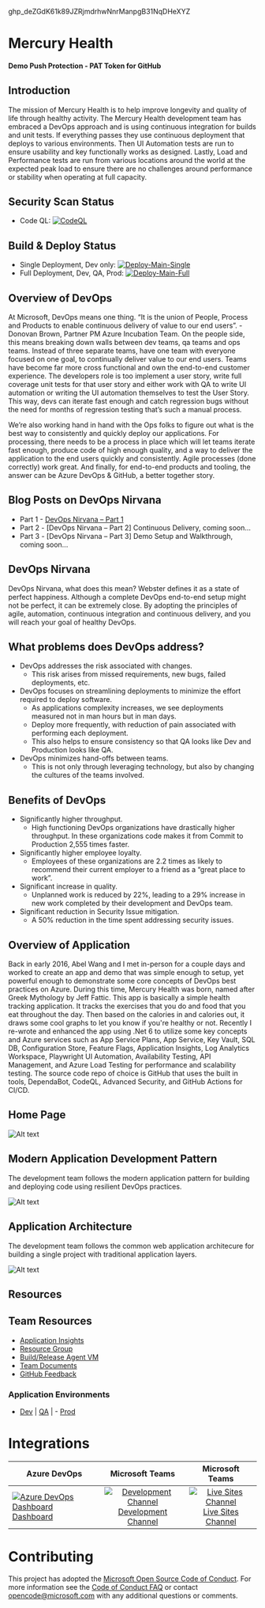 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XYZ

# Mercury Health

#### Demo Push Protection - PAT Token for GitHub

## Introduction
The mission of Mercury Health is to help improve longevity and quality of life through healthy activity. The Mercury Health development team has embraced a DevOps approach and is using continuous integration for builds and unit tests. If everything passes they use continuous deployment that deploys to various environments.  Then UI Automation tests are run to ensure usability and key functionally works as designed.  Lastly, Load and Performance tests are run from various locations around the world at the expected peak load to ensure there are no challenges around performance or stability when operating at full capacity.

## Security Scan Status
- Code QL: [![CodeQL](https://github.com/PagelsR/MercuryHealth/actions/workflows/codeql-analysis.yml/badge.svg)](https://github.com/PagelsR/MercuryHealth/actions/workflows/codeql-analysis.yml)

## Build & Deploy Status
- Single Deployment, Dev only: [![Deploy-Main-Single](https://github.com/PagelsR/MercuryHealth/actions/workflows/deploy-main-single.yml/badge.svg)](https://github.com/PagelsR/MercuryHealth/actions/workflows/deploy-main-single.yml)
- Full Deployment, Dev, QA, Prod: [![Deploy-Main-Full](https://github.com/PagelsR/MercuryHealth/actions/workflows/deploy-main-full.yml/badge.svg)](https://github.com/PagelsR/MercuryHealth/actions/workflows/deploy-main-full.yml)



## Overview of DevOps
At Microsoft, DevOps means one thing. “It is the union of People, Process and Products to enable continuous delivery of value to our end users”. -Donovan Brown, Partner PM Azure Incubation Team. On the people side, this means breaking down walls between dev teams, qa teams and ops teams. Instead of three separate teams, have one team with everyone focused on one goal, to continually deliver value to our end users. Teams have become far more cross functional and own the end-to-end customer experience. The developers role is too implement a user story, write full coverage unit tests for that user story and either work with QA to write UI automation or writing the UI automation themselves to test the User Story. This way, devs can iterate fast enough and catch regression bugs without the need for months of regression testing that’s such a manual process.

We’re also working hand in hand with the Ops folks to figure out what is the best way to consistently and quickly deploy our applications. For processing, there needs to be a process in place which will let teams iterate fast enough, produce code of high enough quality, and a way to deliver the application to the end users quickly and consistently. Agile processes (done correctly) work great. And finally, for end-to-end products and tooling, the answer can be Azure DevOps & GitHub, a better together story.

## Blog Posts on DevOps Nirvana
- Part 1 - [DevOps Nirvana – Part 1](https://techcommunity.microsoft.com/t5/azure-devops-blog/devops-nirvana-part-1/ba-p/3439942)
- Part 2 - [DevOps Nirvana – Part 2] Continuous Delivery, coming soon...
- Part 3 - [DevOps Nirvana – Part 3] Demo Setup and Walkthrough, coming soon...

## DevOps Nirvana
DevOps Nirvana, what does this mean? Webster defines it as a state of perfect happiness. Although a complete DevOps end-to-end setup might not be perfect, it can be extremely close.  By adopting the principles of agile, automation, continuous integration and continuous delivery, and you will reach your goal of healthy DevOps. 

## What problems does DevOps address?
- DevOps addresses the risk associated with changes.
  - This risk arises from missed requirements, new bugs, failed deployments, etc.
- DevOps focuses on streamlining deployments to minimize the effort required to deploy software.
  - As applications complexity increases, we see deployments measured not in man hours but in man days.
  - Deploy more frequently, with reduction of pain associated with performing each deployment.
  - This also helps to ensure consistency so that QA looks like Dev and Production looks like QA.
- DevOps minimizes hand-offs between teams.
  - This is not only through leveraging technology, but also by changing the cultures of the teams involved.

## Benefits of DevOps
- Significantly higher throughput.
  - High functioning DevOps organizations have drastically higher throughput.  In these organizations code makes it from Commit to Production 2,555 times faster. 
- Significantly higher employee loyalty.
  - Employees of these organizations are 2.2 times as likely to recommend their current employer to a friend as a “great place to work”.
- Significant increase in quality.
  - Unplanned work is reduced by 22%, leading to a 29% increase in new work completed by their development and DevOps team.
- Significant reduction in Security Issue mitigation.
  - A 50% reduction in the time spent addressing security issues.

## Overview of Application
Back in early 2016, Abel Wang and I met in-person for a couple days and worked to create an app and demo that was simple enough to setup, yet powerful enough to demonstrate some core concepts of DevOps best practices on Azure.  During this time, Mercury Health was born, named after Greek Mythology by Jeff Fattic.  This app is basically a simple health tracking application. It tracks the exercises that you do and food that you eat throughout the day. Then based on the calories in and calories out, it draws some cool graphs to let you know if you're healthy or not. Recently I re-wrote and enhanced the app using .Net 6 to utilize some key concepts and Azure services such as App Service Plans, App Service, Key Vault, SQL DB, Configuration Store, Feature Flags, Application Insights, Log Analytics Workspace, Playwright UI Automation, Availability Testing, API Management, and Azure Load Testing for performance and scalability testing. The source code repo of choice is GitHub that uses the built in tools, DependaBot, CodeQL, Advanced Security, and GitHub Actions for CI/CD.

## Home Page
![Alt text](MercuryHealthHomePage.png)

## Modern Application Development Pattern
The development team follows the modern application pattern for building and deploying code using resilient DevOps practices.

![Alt text](ModernAppDevPattern.png)

## Application Architecture
The development team follows the common web application architecure for building a single project with traditional application layers.

![Alt text](ApplicationArchitecture.png)

## Resources
## Team Resources
- [Application Insights](https://ms.portal.azure.com/#resource/subscriptions/bea2d0e6-421f-479b-a093-27856d73ed90/resourceGroups/DevOpsDemo/providers/microsoft.insights/components/MercuryHealthDemo/overview)
- [Resource Group](https://ms.portal.azure.com/#resource/subscriptions/bea2d0e6-421f-479b-a093-27856d73ed90/resourceGroups/DevOpsDemo/overview)
- [Build/Release Agent VM](https://ms.portal.azure.com/#resource/subscriptions/bea2d0e6-421f-479b-a093-27856d73ed90/resourceGroups/DevOpsDemo/providers/Microsoft.Compute/virtualMachines/DaBuDemoVM01/overview)
- [Team Documents](https://microsoft.sharepoint.com/teams/DabuVSTS/Shared%20Documents/Forms/AllItems.aspx?RootFolder=/teams/DabuVSTS/Shared%20Documents/Hello%20World%20VSTS%20Feed&FolderCTID=0x012000AA04A55B7E6A0F42982B2AAA3E77516F)
- [GitHub Feedback](https://github.com/github/feedback)

### Application Environments
- [Dev](https://app-fq3ruuhxgjony.azurewebsites.net/) | [QA](https://app-4av6wwkty4xb6.azurewebsites.net/) | - [Prod](TBD)

# Integrations 

| Azure DevOps | Microsoft Teams| Microsoft Teams|
| ------------- |:-------------:|:-------------:|
| [![Azure DevOps Dashboard](https://github.com/DemoOrgGHECDaveBurnisonMS/PartsUnlimitedGitHub/blob/main/PartsUnlimited-aspnet45/src/PartsUnlimitedWebsite/Images/azure_devops_dashboard_icon.png)<br/>Dashboard](https://dev.azure.com/daveburnisonms/PartsUnlimitedGitHub/_dashboards/dashboard/87f6046f-c8c2-489a-92e3-ddd6b6c77b4a) | [![Development Channel](https://github.com/DemoOrgGHECDaveBurnisonMS/PartsUnlimitedGitHub/blob/main/PartsUnlimited-aspnet45/src/PartsUnlimitedWebsite/Images/microsoft_teams_icon.png)<br/>Development Channel](https://teams.microsoft.com/l/channel/19%3acd0a49906ee845b59a897487856d64cb%40thread.skype/Development?groupId=971733b3-de09-48f1-857d-001b1e77f2ae&tenantId=72f988bf-86f1-41af-91ab-2d7cd011db47)  | [![Live Sites Channel](https://github.com/DemoOrgGHECDaveBurnisonMS/PartsUnlimitedGitHub/blob/main/PartsUnlimited-aspnet45/src/PartsUnlimitedWebsite/Images/microsoft_teams_icon.png)<br/>Live Sites Channel](https://teams.microsoft.com/l/channel/19%3a1f82b444f78745d7b0424cce642d7677%40thread.skype/Live%2520Sites?groupId=971733b3-de09-48f1-857d-001b1e77f2ae&tenantId=72f988bf-86f1-41af-91ab-2d7cd011db47) |

# Contributing
This project has adopted the [Microsoft Open Source Code of Conduct](https://opensource.microsoft.com/codeofconduct/). For more information see the [Code of Conduct FAQ](https://opensource.microsoft.com/codeofconduct/faq/) or contact [opencode@microsoft.com](mailto:opencode@microsoft.com) with any additional questions or comments.
